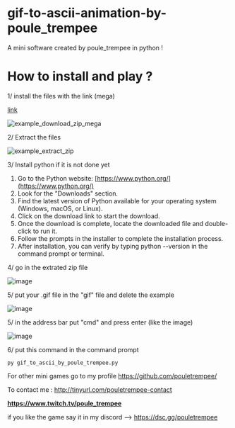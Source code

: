 # gif-to-ascii-animation-by-poule_trempee

A mini software created by poule_trempee in python ! 

# How to install and play ?

1/ install the files with the link (mega)

[link](https://tinyurl.com/gif-to-ascii-animation)

![example_download_zip_mega](https://github.com/pouletrempee/colored-spin-by-poule_trempee/assets/152799087/7c69d193-b57e-4fe1-8fac-0f12f0fa94a6)



2/ Extract the files

![example_extract_zip](https://github.com/pouletrempee/colored-spin-by-poule_trempee/assets/152799087/c7b468f6-a968-4c9a-a733-75913e78480a)


3/ Install python if it is not done yet

1. Go to the Python website: [https://www.python.org/](https://www.python.org/)
2. Look for the "Downloads" section.
3. Find the latest version of Python available for your operating system (Windows, macOS, or Linux).
4. Click on the download link to start the download.
5. Once the download is complete, locate the downloaded file and double-click to run it.
6. Follow the prompts in the installer to complete the installation process.
7. After installation, you can verify by typing python --version in the command prompt or terminal.

4/ go in the extrated zip file

![image](https://github.com/pouletrempee/gif-to-ascii-animation-by-poule_trempee/assets/152799087/979ef3e7-eb0d-4e8b-a4ad-e03c239e6a71)
 
5/ put your .gif file in the "gif" file and delete the example

![image](https://github.com/pouletrempee/gif-to-ascii-animation-by-poule_trempee/assets/152799087/fa378687-74c1-4916-8612-f949827cc216)

5/ in the address bar put "cmd" and press enter (like the image)

![image](https://github.com/pouletrempee/gif-to-ascii-animation-by-poule_trempee/assets/152799087/a629ebc4-b055-4990-9912-0ced49fb0cb2)

6/ put this command in the command prompt

```
py gif_to_ascii_by_poule_trempee.py
```

For other mini games go to my profile
https://github.com/pouletrempee/

To contact me :
http://tinyurl.com/pouletrempee-contact

**https://www.twitch.tv/poule_trempee**

if you like the game say it in my discord --> https://dsc.gg/pouletrempee
